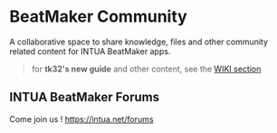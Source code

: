 # BeatMaker Community
A collaborative space to share knowledge, files and other community related content for INTUA BeatMaker apps.

> for **tk32's new guide** and other content, see the [WIKI section](https://github.com/mathieugarcia/beatmaker-community/wiki)

## INTUA BeatMaker Forums
Come join us ! https://intua.net/forums


